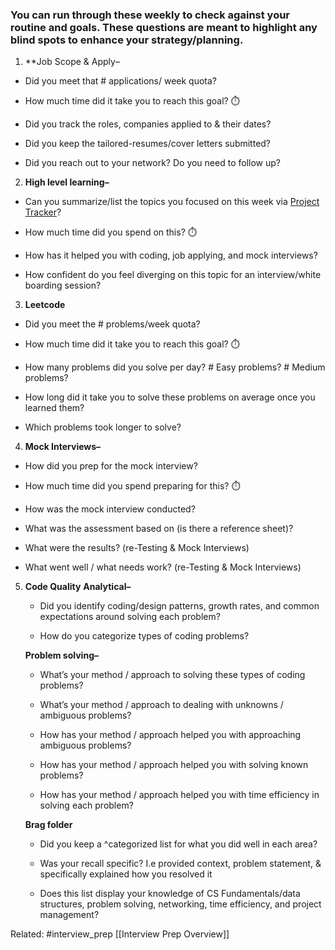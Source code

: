 ### You can run through these weekly to check against your routine and goals. These questions are meant to highlight any blind spots to enhance your strategy/planning.

1. **Job Scope & Apply– 

- Did you meet that # applications/ week quota? 
    
- How much time did it take you to reach this goal? ⏱️
    
- Did you track the roles, companies applied to & their dates? 
    
- Did you keep the tailored-resumes/cover letters submitted?  
    
- Did you reach out to your network? Do you need to follow up? 
    

2. **High level learning–** 

- Can you summarize/list the topics you focused on this week via [Project Tracker](https://docs.google.com/document/d/1nS41AQTLAZwCOEhBhrwpoqh5Y7kePWJbSpo1RXHjTF0/edit#heading=h.fb4qd1o3dt4d)? 
    
- How much time did you spend on this? ⏱️
    
- How has it helped you with coding, job applying, and mock interviews?
    
- How confident do you feel diverging on this topic for an interview/white boarding session? 
    

3. **Leetcode** 

- Did you meet the # problems/week quota? 
    
- How much time did it take you to reach this goal? ⏱️
    
- How many problems did you solve per day? # Easy problems? # Medium problems?
    
- How long did it take you to solve these problems on average once you learned them? 
    
- Which problems took longer to solve? 

4. **Mock Interviews–**

- How did you prep for the mock interview? 
    
- How much time did you spend preparing for this? ⏱️
    
- How was the mock interview conducted?
    
- What was the assessment based on (is there a reference sheet)?
    
- What were the results? (re-Testing & Mock Interviews)
    
- What went well / what needs work? (re-Testing & Mock Interviews)

5. **Code Quality**
	**Analytical–** 
	
	- Did you identify coding/design patterns, growth rates, and common expectations around solving each problem?
	    
	- How do you categorize types of coding problems?
	    
	
	**Problem solving–** 
	
	- What’s your method / approach to solving these types of coding problems? 
	    
	- What’s your method / approach to dealing with unknowns / ambiguous problems? 
	    
	- How has your method / approach helped you with approaching ambiguous problems?
	    
	- How has your method / approach helped you with solving known problems?
	    
	- How has your method / approach helped you with time efficiency in solving each problem?
    

	**Brag folder**
	
	- Did you keep a ^categorized list for what you did well in each area? 
	    
	- Was your recall specific? I.e provided context, problem statement, & specifically explained how you resolved it
	    
	- Does this list display your knowledge of CS Fundamentals/data structures, problem solving, networking, time efficiency, and project management?



Related: #interview_prep [[Interview Prep Overview]] 